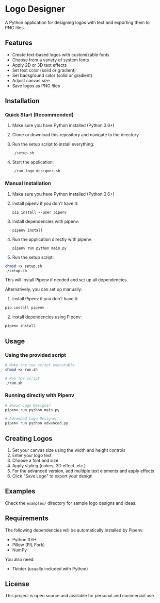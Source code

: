 # Logo Designer

A Python application for designing logos with text and exporting them to PNG files.

## Features

- Create text-based logos with customizable fonts
- Choose from a variety of system fonts
- Apply 2D or 3D text effects
- Set text color (solid or gradient)
- Set background color (solid or gradient)
- Adjust canvas size
- Save logos as PNG files

## Installation

### Quick Start (Recommended)

1. Make sure you have Python installed (Python 3.6+)

2. Clone or download this repository and navigate to the directory

3. Run the setup script to install everything:
   ```
   ./setup.sh
   ```

4. Start the application:
   ```
   ./run_logo_designer.sh
   ```

### Manual Installation

1. Make sure you have Python installed (Python 3.6+)

2. Install pipenv if you don't have it:
   ```
   pip install --user pipenv
   ```

3. Install dependencies with pipenv:
   ```
   pipenv install
   ```

4. Run the application directly with pipenv:
   ```
   pipenv run python main.py
   ```

3. Run the setup script:
```bash
chmod +x setup.sh
./setup.sh
```

This will install Pipenv if needed and set up all dependencies.

Alternatively, you can set up manually:

1. Install Pipenv if you don't have it:
```bash
pip install pipenv
```

2. Install dependencies using Pipenv:
```bash
pipenv install
```

## Usage

### Using the provided script
```bash
# Make the run script executable
chmod +x run.sh

# Run the script
./run.sh
```

### Running directly with Pipenv
```bash
# Basic Logo Designer
pipenv run python main.py

# Advanced Logo Designer
pipenv run python advanced.py
```

## Creating Logos

1. Set your canvas size using the width and height controls
2. Enter your logo text
3. Choose a font and size
4. Apply styling (colors, 3D effect, etc.)
5. For the advanced version, add multiple text elements and apply effects
6. Click "Save Logo" to export your design

## Examples

Check the `examples/` directory for sample logo designs and ideas.

## Requirements

The following dependencies will be automatically installed by Pipenv:
- Python 3.6+
- Pillow (PIL Fork)
- NumPy

You also need:
- Tkinter (usually included with Python)

## License

This project is open source and available for personal and commercial use.
